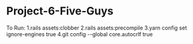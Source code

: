 # Project-6-Five-Guys
To Run:
  1.rails assets:clobber
  2.rails assets:precompile
  3.yarn config set ignore-engines true
  4.git config --global core.autocrlf true
